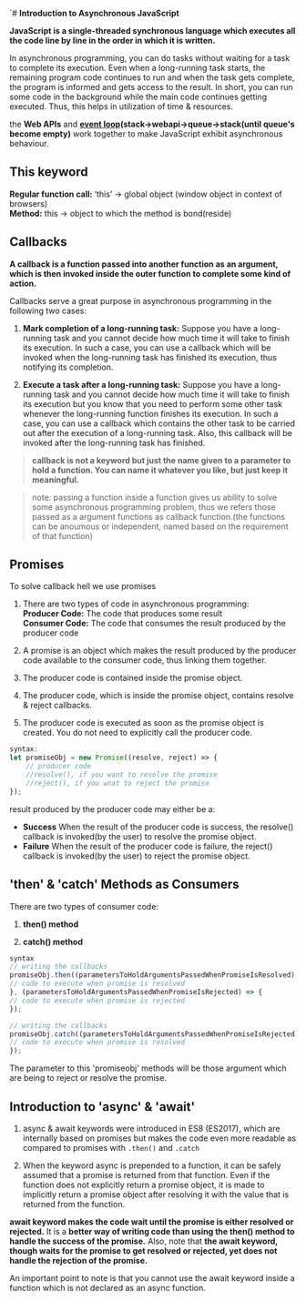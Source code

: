 `# **Introduction to Asynchronous JavaScript**

**JavaScript is a single-threaded synchronous language which executes all the code line by line in the order in which it is written.**

In asynchronous programming, you can do tasks without waiting for a task to complete its execution. Even when a long-running task starts, the remaining program code continues to run and when the task gets complete, the program is informed and gets access to the result. In short, you can run some code in the background while the main code continues getting executed. Thus, this helps in utilization of time & resources.

the **Web APIs** and **[event loop]('../../../../nodeJs/Fundamentals/chapter1.md')(stack->webapi->queue->stack(until queue's become empty)** work together to make JavaScript exhibit asynchronous behaviour.


## **This keyword**

**Regular function call:** ‘this’ -> global object (window object in context of browsers)<br/>
**Method:** this -> object to which the method is bond(reside)

## **Callbacks**

**A callback is a function passed into another function as an argument, which is then invoked inside the outer function to complete some kind of action.**

Callbacks serve a great purpose in asynchronous programming in the following two cases:

1. **Mark completion of a long-running task:**
Suppose you have a long-running task and you cannot decide how much time it will take to finish its execution. In such a case, you can use a callback which will be invoked when the long-running task has finished its execution, thus notifying its completion.
 

2. **Execute a task after a long-running task:**
Suppose you have a long-running task and you cannot decide how much time it will take to finish its execution but you know that you need to perform some other task whenever the long-running function finishes its execution. In such a case, you can use a callback which contains the other task to be carried out after the execution of a long-running task. Also, this callback will be invoked after the long-running task has finished.

> **callback is not a keyword but just the name given to a parameter to hold a function. You can name it whatever you like, but just keep it meaningful.**

> note: passing a function inside a function gives us ability to solve some asynchronous programming problem, thus we refers those passed as a argument functions as callback function.(the functions can be anoumous or independent, named based on the requirement of that function)



## **Promises**

To solve callback hell we use promises

1. There are two types of code in asynchronous programming:<br/>
  **Producer Code:** The code that produces some result<br/>
  **Consumer Code:** The code that consumes the result produced by the producer code

2. A promise is an object which makes the result produced by the producer code available to the consumer code, thus linking them together.

3. The producer code is contained inside the promise object.
4. The producer code, which is inside the promise object, contains resolve & reject callbacks.
5. The producer code is executed as soon as the promise object is created. You do not need to explicitly call the producer code.

```js
syntax:
let promiseObj = new Promise((resolve, reject) => {
    // producer code
    //resolve(), if you want to resolve the promise
    //reject(), if you wnat to reject the promise
});
```

result produced by the producer code may either be a:

- **Success**
When the result of the producer code is success, the resolve() callback is invoked(by the user) to resolve the promise object.
- **Failure**
When the result of the producer code is failure, the reject() callback is invoked(by the user) to reject the promise object.


## **'then' & 'catch' Methods as Consumers**

There are two types of consumer code:

1. **then() method**

2. **catch() method**


```js
syntax
// writing the callbacks
promiseObj.then((parametersToHoldArgumentsPassedWhenPromiseIsResolved) => {
// code to execute when promise is resolved
}, (parametersToHoldArgumentsPassedWhenPromiseIsRejected) => {
// code to execute when promise is rejected
});
```

```js
// writing the callbacks
promiseObj.catch((parametersToHoldArgumentsPassedWhenPromiseIsRejected) => {
// code to execute when promise is resolved
});
```

The parameter to this 'promiseobj' methods will be those argument which are being to reject or resolve the promise.


## **Introduction to 'async' & 'await'**

1. async & await keywords were introduced in ES8 (ES2017), which are internally based on promises but makes the code even more readable as compared to promises with `.then()` and `.catch`
 

2. When the keyword async is prepended to a function, it can be safely assumed that a promise is returned from that function. Even if the function does not explicitly return a promise object, it is made to implicitly return a promise object after resolving it with the value that is returned from the function.

**await keyword makes the code wait until the promise is either resolved or rejected.** It is a **better way of writing code than using the then() method to handle the success of the promise.** Also, note that **the await keyword, though waits for the promise to get resolved or rejected, yet does not handle the rejection of the promise.**

An important point to note is that you cannot use the await keyword inside a function which is not declared as an async function.

